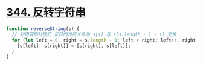 # [344. 反转字符串](https://leetcode-cn.com/problems/reverse-string/)

```js
function reverseString(s) {
  // 利用双指针技巧 反转的对应关系为 s[i] 与 s[s.length - 1 - i] 交换
  for (let left = 0, right = s.length - 1; left < right; left++, right--) {
    [s[left], s[right]] = [s[right], s[left]];
  }
}
```
